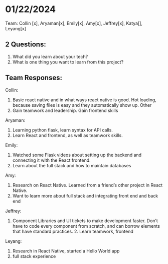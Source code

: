 # 01/22/2024
Team: Collin [x], Aryaman[x], Emily[x], Amy[x], Jeffrey[x], Katya[], Leyang[x] 

## 2 Questions:

1. What did you learn about your tech?
2. What is one thing you want to learn from this project?
## Team Responses:

Collin:

1. Basic react native and in what ways react native is good. Hot loading, because saving files is easy and they automatically show up. Other 
2. Gain teamwork and leadership. Gain frontend skills

Aryaman:

1. Learning python flask, learn syntax for API calls.
2. Learn React and frontend, as well as teamwork skills.

Emily:

1. Watched some Flask videos about setting up the backend and connecting it with the React frontend.
2. Learn about the full stack and how to maintain databases

Amy:

1. Research on React Native. Learned from a friend’s other project in React Native.
2. Want to learn more about full stack and integrating front end and back end

Jeffrey:

1. Component Libraries and UI tickets to make development faster. Don’t have to code every component from scratch, and can borrow elements that have standard practices. 2. Learn teamwork, frontend

Leyang:

1. Research in React Native, started a Hello World app
2. full stack experience 
